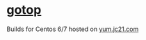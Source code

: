 # [gotop](https://github.com/cjbassi/gotop)

Builds for Centos 6/7 hosted on [yum.jc21.com](https://yum.jc21.com)

